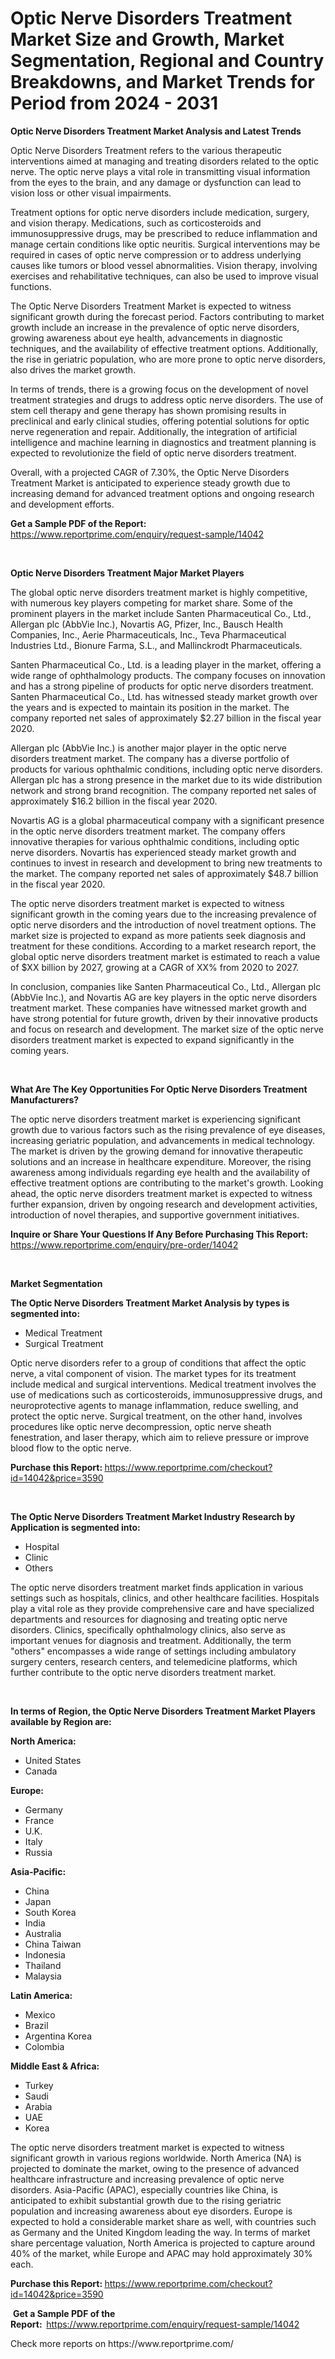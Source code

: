 <p><h1>Optic Nerve Disorders Treatment Market Size and Growth, Market Segmentation, Regional and Country Breakdowns, and Market Trends for Period from 2024 -  2031</h1></p><p><strong>Optic Nerve Disorders Treatment Market Analysis and Latest Trends</strong></p>
<p><p>Optic Nerve Disorders Treatment refers to the various therapeutic interventions aimed at managing and treating disorders related to the optic nerve. The optic nerve plays a vital role in transmitting visual information from the eyes to the brain, and any damage or dysfunction can lead to vision loss or other visual impairments.</p><p>Treatment options for optic nerve disorders include medication, surgery, and vision therapy. Medications, such as corticosteroids and immunosuppressive drugs, may be prescribed to reduce inflammation and manage certain conditions like optic neuritis. Surgical interventions may be required in cases of optic nerve compression or to address underlying causes like tumors or blood vessel abnormalities. Vision therapy, involving exercises and rehabilitative techniques, can also be used to improve visual functions.</p><p>The Optic Nerve Disorders Treatment Market is expected to witness significant growth during the forecast period. Factors contributing to market growth include an increase in the prevalence of optic nerve disorders, growing awareness about eye health, advancements in diagnostic techniques, and the availability of effective treatment options. Additionally, the rise in geriatric population, who are more prone to optic nerve disorders, also drives the market growth.</p><p>In terms of trends, there is a growing focus on the development of novel treatment strategies and drugs to address optic nerve disorders. The use of stem cell therapy and gene therapy has shown promising results in preclinical and early clinical studies, offering potential solutions for optic nerve regeneration and repair. Additionally, the integration of artificial intelligence and machine learning in diagnostics and treatment planning is expected to revolutionize the field of optic nerve disorders treatment.</p><p>Overall, with a projected CAGR of 7.30%, the Optic Nerve Disorders Treatment Market is anticipated to experience steady growth due to increasing demand for advanced treatment options and ongoing research and development efforts.</p></p>
<p><strong>Get a Sample PDF of the Report:&nbsp;</strong> <a href="https://www.reportprime.com/enquiry/request-sample/14042">https://www.reportprime.com/enquiry/request-sample/14042</a></p>
<p>&nbsp;</p>
<p><strong>Optic Nerve Disorders Treatment Major Market Players</strong></p>
<p><p>The global optic nerve disorders treatment market is highly competitive, with numerous key players competing for market share. Some of the prominent players in the market include Santen Pharmaceutical Co., Ltd., Allergan plc (AbbVie Inc.), Novartis AG, Pfizer, Inc., Bausch Health Companies, Inc., Aerie Pharmaceuticals, Inc., Teva Pharmaceutical Industries Ltd., Bionure Farma, S.L., and Mallinckrodt Pharmaceuticals.</p><p>Santen Pharmaceutical Co., Ltd. is a leading player in the market, offering a wide range of ophthalmology products. The company focuses on innovation and has a strong pipeline of products for optic nerve disorders treatment. Santen Pharmaceutical Co., Ltd. has witnessed steady market growth over the years and is expected to maintain its position in the market. The company reported net sales of approximately $2.27 billion in the fiscal year 2020.</p><p>Allergan plc (AbbVie Inc.) is another major player in the optic nerve disorders treatment market. The company has a diverse portfolio of products for various ophthalmic conditions, including optic nerve disorders. Allergan plc has a strong presence in the market due to its wide distribution network and strong brand recognition. The company reported net sales of approximately $16.2 billion in the fiscal year 2020.</p><p>Novartis AG is a global pharmaceutical company with a significant presence in the optic nerve disorders treatment market. The company offers innovative therapies for various ophthalmic conditions, including optic nerve disorders. Novartis has experienced steady market growth and continues to invest in research and development to bring new treatments to the market. The company reported net sales of approximately $48.7 billion in the fiscal year 2020.</p><p>The optic nerve disorders treatment market is expected to witness significant growth in the coming years due to the increasing prevalence of optic nerve disorders and the introduction of novel treatment options. The market size is projected to expand as more patients seek diagnosis and treatment for these conditions. According to a market research report, the global optic nerve disorders treatment market is estimated to reach a value of $XX billion by 2027, growing at a CAGR of XX% from 2020 to 2027.</p><p>In conclusion, companies like Santen Pharmaceutical Co., Ltd., Allergan plc (AbbVie Inc.), and Novartis AG are key players in the optic nerve disorders treatment market. These companies have witnessed market growth and have strong potential for future growth, driven by their innovative products and focus on research and development. The market size of the optic nerve disorders treatment market is expected to expand significantly in the coming years.</p></p>
<p>&nbsp;</p>
<p><strong>What Are The Key Opportunities For Optic Nerve Disorders Treatment Manufacturers?</strong></p>
<p><p>The optic nerve disorders treatment market is experiencing significant growth due to various factors such as the rising prevalence of eye diseases, increasing geriatric population, and advancements in medical technology. The market is driven by the growing demand for innovative therapeutic solutions and an increase in healthcare expenditure. Moreover, the rising awareness among individuals regarding eye health and the availability of effective treatment options are contributing to the market's growth. Looking ahead, the optic nerve disorders treatment market is expected to witness further expansion, driven by ongoing research and development activities, introduction of novel therapies, and supportive government initiatives.</p></p>
<p><strong>Inquire or Share Your Questions If Any Before Purchasing This Report:</strong> <a href="https://www.reportprime.com/enquiry/pre-order/14042">https://www.reportprime.com/enquiry/pre-order/14042</a></p>
<p>&nbsp;</p>
<p><strong>Market Segmentation</strong></p>
<p><strong>The Optic Nerve Disorders Treatment Market Analysis by types is segmented into:</strong></p>
<p><ul><li>Medical Treatment</li><li>Surgical Treatment</li></ul></p>
<p><p>Optic nerve disorders refer to a group of conditions that affect the optic nerve, a vital component of vision. The market types for its treatment include medical and surgical interventions. Medical treatment involves the use of medications such as corticosteroids, immunosuppressive drugs, and neuroprotective agents to manage inflammation, reduce swelling, and protect the optic nerve. Surgical treatment, on the other hand, involves procedures like optic nerve decompression, optic nerve sheath fenestration, and laser therapy, which aim to relieve pressure or improve blood flow to the optic nerve.</p></p>
<p><strong>Purchase this Report:&nbsp;</strong><a href="https://www.reportprime.com/checkout?id=14042&price=3590">https://www.reportprime.com/checkout?id=14042&price=3590</a></p>
<p>&nbsp;</p>
<p><strong>The Optic Nerve Disorders Treatment Market Industry Research by Application is segmented into:</strong></p>
<p><ul><li>Hospital</li><li>Clinic</li><li>Others</li></ul></p>
<p><p>The optic nerve disorders treatment market finds application in various settings such as hospitals, clinics, and other healthcare facilities. Hospitals play a vital role as they provide comprehensive care and have specialized departments and resources for diagnosing and treating optic nerve disorders. Clinics, specifically ophthalmology clinics, also serve as important venues for diagnosis and treatment. Additionally, the term "others" encompasses a wide range of settings including ambulatory surgery centers, research centers, and telemedicine platforms, which further contribute to the optic nerve disorders treatment market.</p></p>
<p>&nbsp;</p>
<p><strong>In terms of Region, the Optic Nerve Disorders Treatment Market Players available by Region are:</strong></p>
<p>
    <p> <strong> North America: </strong>
        <ul>
            <li>United States</li>
            <li>Canada</li>
        </ul>
        </p> 
    <p> <strong> Europe: </strong>
        <ul>
            <li>Germany</li>
            <li>France</li>
            <li>U.K.</li>
            <li>Italy</li>
            <li>Russia</li>
        </ul>
        </p> 
    <p> <strong> Asia-Pacific: </strong>
        <ul>
            <li>China</li>
            <li>Japan</li>
            <li>South Korea</li>
            <li>India</li>
            <li>Australia</li>
            <li>China Taiwan</li>
            <li>Indonesia</li>
            <li>Thailand</li>
            <li>Malaysia</li>
        </ul>
        </p> 
    <p> <strong> Latin America: </strong>
        <ul>
            <li>Mexico</li>
            <li>Brazil</li>
            <li>Argentina Korea</li>
            <li>Colombia</li>
        </ul>
        </p> 
    <p> <strong> Middle East & Africa: </strong>
        <ul>
            <li>Turkey</li>
            <li>Saudi</li>
            <li>Arabia</li>
            <li>UAE</li>
            <li>Korea</li>
        </ul>
    </p>
    </p>
<p><p>The optic nerve disorders treatment market is expected to witness significant growth in various regions worldwide. North America (NA) is projected to dominate the market, owing to the presence of advanced healthcare infrastructure and increasing prevalence of optic nerve disorders. Asia-Pacific (APAC), especially countries like China, is anticipated to exhibit substantial growth due to the rising geriatric population and increasing awareness about eye disorders. Europe is expected to hold a considerable market share as well, with countries such as Germany and the United Kingdom leading the way. In terms of market share percentage valuation, North America is projected to capture around 40% of the market, while Europe and APAC may hold approximately 30% each.</p></p>
<p><strong>Purchase this Report: </strong><a href="https://www.reportprime.com/checkout?id=14042&price=3590">https://www.reportprime.com/checkout?id=14042&price=3590</a></p>
<p>&nbsp;<strong>Get a Sample PDF of the Report:&nbsp;&nbsp;</strong><a href="https://www.reportprime.com/enquiry/request-sample/14042">https://www.reportprime.com/enquiry/request-sample/14042</a></p>
<p><strong></strong></p>
<p>Check more reports on https://www.reportprime.com/</p>